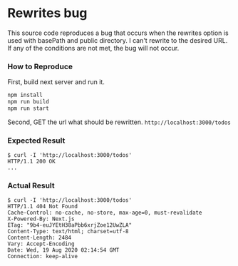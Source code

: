 # Rewrites bug

This source code reproduces a bug that occurs when the rewrites option is used with basePath and public directory. I can't rewrite to the desired URL. If any of the conditions are not met, the bug will not occur.

### How to Reproduce

First, build next server and run it.

```sh
npm install
npm run build
npm run start
```

Second, GET the url what should be rewritten.
`http://localhost:3000/todos`

### Expected Result

```
$ curl -I 'http://localhost:3000/todos'
HTTP/1.1 200 OK
...
```

### Actual Result

```
$ curl -I 'http://localhost:3000/todos'
HTTP/1.1 404 Not Found
Cache-Control: no-cache, no-store, max-age=0, must-revalidate
X-Powered-By: Next.js
ETag: "9b4-euJYEtH38aPbb6xrjZoe12UwZLA"
Content-Type: text/html; charset=utf-8
Content-Length: 2484
Vary: Accept-Encoding
Date: Wed, 19 Aug 2020 02:14:54 GMT
Connection: keep-alive
```
